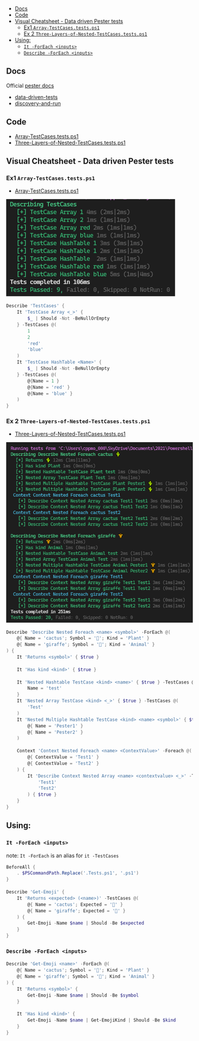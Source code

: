 - [Docs](#docs)
- [Code](#code)
- [Visual Cheatsheet - Data driven Pester tests](#visual-cheatsheet---data-driven-pester-tests)
  - [Ex1 `Array-TestCases.tests.ps1`](#ex1-array-testcasestestsps1)
  - [Ex 2 `Three-Layers-of-Nested-TestCases.tests.ps1`](#ex-2-three-layers-of-nested-testcasestestsps1)
- [Using:](#using)
  - [`It -ForEach <inputs>`](#it--foreach-inputs)
  - [`Describe -ForEach <inputs>`](#describe--foreach-inputs)

## Docs

Official [pester docs](https://pester.dev/docs/quick-start)
- [data-driven-tests](https://pester.dev/docs/usage/data-driven-tests)
- [discovery-and-run](https://pester.dev/docs/usage/discovery-and-run)


## Code

- [Array-TestCases.tests.ps1](Array-TestCases.tests.ps1)
- [Three-Layers-of-Nested-TestCases.tests.ps1](Three-Layers-of-Nested-TestCases.tests.ps1)



## Visual Cheatsheet - Data driven Pester tests

### Ex1 `Array-TestCases.tests.ps1`

- [Array-TestCases.tests.ps1](Array-TestCases.tests.ps1)


![array-results](data/pester-array-testcases.results.png)

```powershell
Describe 'TestCases' {
    It 'TestCase Array <_>' {
        $_ | Should -Not -BeNullOrEmpty
    } -TestCases @(
        1
        2
        'red'
        'blue'
    )
    It 'TestCase HashTable <Name>' {
        $_ | Should -Not -BeNullOrEmpty
    } -TestCases @(
        @{Name = 1 }
        @{Name = 'red' }
        @{Name = 'blue' }
    )
}
```

### Ex 2 `Three-Layers-of-Nested-TestCases.tests.ps1`

- [Three-Layers-of-Nested-TestCases.tests.ps1](Three-Layers-of-Nested-TestCases.tests.ps1)

![nested-results](data/pester-triple-nested-results.png)

```powershell
Describe 'Describe Nested Foreach <name> <symbol>' -ForEach @(
    @{ Name = 'cactus'; Symbol = '🌵'; Kind = 'Plant' }
    @{ Name = 'giraffe'; Symbol = '🦒'; Kind = 'Animal' }
) {
    It 'Returns <symbol>' { $true }

    It 'Has kind <kind>' { $true }

    It 'Nested Hashtable TestCase <kind> <name>' { $true } -TestCases @{
        Name = 'test'
    }
    It 'Nested Array TestCase <kind> <_>' { $true } -TestCases @(
        'Test'
    )
    It 'Nested Multiple Hashtable TestCase <kind> <name> <symbol>' { $true } -TestCases @(
        @{ Name = 'Pester1' }
        @{ Name = 'Pester2' }
    )

    Context 'Context Nested Foreach <name> <ContextValue>' -Foreach @(
        @{ ContextValue = 'Test1' }
        @{ ContextValue = 'Test2' }
    ) {
        It 'Describe Context Nested Array <name> <contextvalue> <_>' -TestCases @(
            'Test1'
            'Test2'
        ) { $true }
    }
}
```

## Using:

### `It -ForEach <inputs>`

note: `It -ForEach` is an alias for `it -TestCases`
```ps1
BeforeAll {
    . $PSCommandPath.Replace('.Tests.ps1', '.ps1')
}

Describe 'Get-Emoji' {
    It 'Returns <expected> (<name>)' -TestCases @(
        @{ Name = 'cactus'; Expected = '🌵' }
        @{ Name = 'giraffe'; Expected = '🦒' }
    ) {
        Get-Emoji -Name $name | Should -Be $expected
    }
}
```

### `Describe -ForEach <inputs>`

```ps1
Describe 'Get-Emoji <name>' -ForEach @(
    @{ Name = 'cactus'; Symbol = '🌵'; Kind = 'Plant' }
    @{ Name = 'giraffe'; Symbol = '🦒'; Kind = 'Animal' }
) {
    It 'Returns <symbol>' {
        Get-Emoji -Name $name | Should -Be $symbol
    }

    It 'Has kind <kind>' { 
        Get-Emoji -Name $name | Get-EmojiKind | Should -Be $kind
    }
}
```
